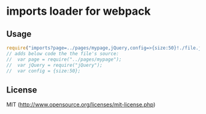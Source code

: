 # imports loader for webpack

## Usage

``` javascript
require("imports?page=../pages/mypage,jQuery,config=>{size:50}!./file.js");
// adds below code the the file's source:
//  var page = require("../pages/mypage");
//  var jQuery = require("jQuery");
//  var config = {size:50};
```

## License

MIT (http://www.opensource.org/licenses/mit-license.php)